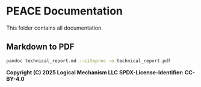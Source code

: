 # PEACE Documentation

This folder contains all documentation.

## Markdown to PDF
```bash
pandoc technical_report.md --citeproc -o technical_report.pdf
````

**Copyright (C) 2025 Logical Mechanism LLC**
**SPDX-License-Identifier: CC-BY-4.0**
